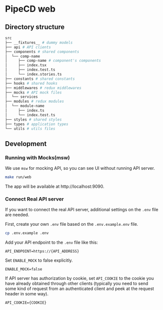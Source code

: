 # PipeCD web

## Directory structure

```bash
src
├── __fixtures__ # dummy models
├── api # API clients
├── components # shared components
│  └── comp-name
│     ├── comp-name # component's components
│     ├── index.tsx
│     ├── index.test.ts
│     └── index.stories.ts
├── constants # shared constants
├── hooks # shared hooks
├── middlewares # redux middlewares
├── mocks # API mock files
│  └── services
├── modules # redux modules
│  └── module-name
│     ├── index.ts
│     └── index.test.ts
├── styles # shared styles
├── types # application types
└── utils # utils files
```

## Development

### Running with Mocks(msw)
We use `msw` for mocking API, so you can see UI without running API server.

```bash
make run/web
```

The app will be available at http://localhost:9090.

### Connect Real API server
If you want to connect the real API server, additional settings on the `.env` file are needed.

First, create your own `.env` file based on the `.env.example.env` file.

```bash
cp .env.example .env
```

Add your API endpoint to the `.env` file like this:

```
API_ENDPOINT=https://{API_ADDRESS}
```

Set `ENABLE_MOCK` to false explicitly.

```
ENABLE_MOCK=false
```

If API server has authorization by cookie, set `API_COOKIE` to the cookie you have already obtained through other clients
(typically you need to send some kind of request from an authenticated client and peek at the request header in some way).

```
API_COOKIE={COOKIE}
```
